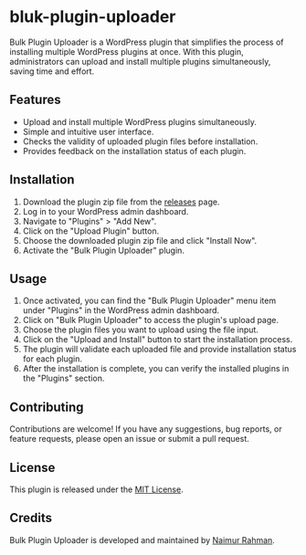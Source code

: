 # bluk-plugin-uploader
Bulk Plugin Uploader is a WordPress plugin that simplifies the process of installing multiple WordPress plugins at once. With this plugin, administrators can upload and install multiple plugins simultaneously, saving time and effort.

## Features

- Upload and install multiple WordPress plugins simultaneously.
- Simple and intuitive user interface.
- Checks the validity of uploaded plugin files before installation.
- Provides feedback on the installation status of each plugin.

## Installation

1. Download the plugin zip file from the [releases](https://github.com/naimur444/bulk-plugin-uploader) page.
2. Log in to your WordPress admin dashboard.
3. Navigate to "Plugins" > "Add New".
4. Click on the "Upload Plugin" button.
5. Choose the downloaded plugin zip file and click "Install Now".
6. Activate the "Bulk Plugin Uploader" plugin.

## Usage

1. Once activated, you can find the "Bulk Plugin Uploader" menu item under "Plugins" in the WordPress admin dashboard.
2. Click on "Bulk Plugin Uploader" to access the plugin's upload page.
3. Choose the plugin files you want to upload using the file input.
4. Click on the "Upload and Install" button to start the installation process.
5. The plugin will validate each uploaded file and provide installation status for each plugin.
6. After the installation is complete, you can verify the installed plugins in the "Plugins" section.

## Contributing

Contributions are welcome! If you have any suggestions, bug reports, or feature requests, please open an issue or submit a pull request.

## License

This plugin is released under the [MIT License](https://opensource.org/licenses/MIT).

## Credits

Bulk Plugin Uploader is developed and maintained by [Naimur Rahman](https://facebook.com/naimur444).
